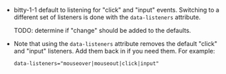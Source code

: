 - bitty-1-1 default to listening for
"click" and "input" events. Switching
to a different set of listeners is done
with the `data-listeners` attribute. 

  TODO: determine if "change" should
  be added to the defaults. 

- Note that using the `data-listeners` attribute
removes the default "click" and "input" listeners.
Add them back in if you need them. For example:

  `data-listeners="mouseover|mouseout|click|input"`